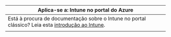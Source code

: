 |Aplica-se a: Intune no portal do Azure |
|--|
|Está à procura de documentação sobre o Intune no portal clássico? Leia esta [introdução ao Intune](/intune/introduction-intune?toc=/intune-classic/toc.json).|
| |
